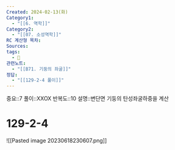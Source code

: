 ```yaml
---
Created: 2024-02-13(화)
Category1:
  - "[[6. 역학]]"
Category2:
  - "[[07. 소성역학]]"
RC 계산형 목차: 
Sources: 
tags:
  - 🧮
관련노트:
  - "[[B71. 기둥의 좌굴]]"
정답:
  - "[[129-2-4 풀이]]"
---
```

중요::7
풀이::XXOX
반복도::10
설명::변단면 기둥의 탄성좌굴하중을 계산
#  129-2-4


![[Pasted image 20230618230607.png]]